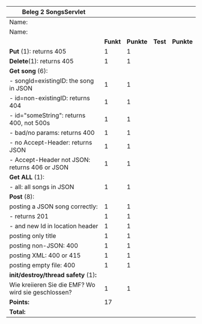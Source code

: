 | Beleg 2 SongsServlet                                |           |            |            |           |
| --------------------------------------------------- | --------- | ---------- | ---------- |---------- |
| Name:                                               |           |            |            |           |
| Name:                                               |           |            |            |           |
|                                                     | **Funkt** | **Punkte** |   **Test**  | **Punkte** |
| **Put** (1): returns 405                            | 1         |   1         |            |           |
| **Delete**(1): returns 405                          | 1         |   1         |            |           |
| **Get song** (6):                                        |           |        |            |           |
| \- songId=existingID: the song in JSON              | 1         |   1         |            |           |
| \- id=non-existingID: returns 404                   | 1         |   1         |            |           |
| \- id="someString": returns 400, not 500s           | 1         |   1         |            |           |
| \- bad/no params: returns 400                       | 1         |   1         |            |           |
| \- no Accept-Header: returns JSON                   | 1         |   1         |            |           |
| \- Accept-Header not JSON: returns 406 or JSON      | 1         |   1         |            |           |
| **Get ALL** (1):                                        |           |         |            |           |
| \- all: all songs in JSON                           | 1         |   1         |            |           |
| **Post** (8):                                       |           |             |            |           |
| posting a JSON song correctly:                      | 1         |    1        |            |           |
| \- returns 201                                      | 1         |   1         |            |           |
| \- and new Id in location header                    | 1         |   1         |            |            |
| posting only title                                  | 1         |   1         |            |            |
| posting non-JSON: 400                               | 1         |   1         |            |            |
| posting XML: 400 or 415                             | 1         |   1         |            |            |
| posting empty file: 400                             | 1         |   1         |            |            |
| **init/destroy/thread safety** (1)**:**             |           |            |            |            |
| Wie kreiieren Sie die EMF? Wo wird sie geschlossen? | 1         |    1       |            |            |
| **Points:**                                         | 17        |            |            |            |
| **Total:**                                          |           |            |            |            |
